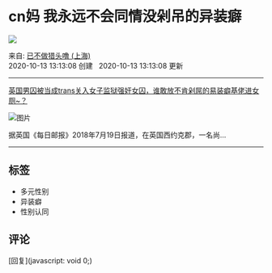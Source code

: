 # cn妈 我永远不会同情没剁吊的异装癖

![](https://img9.doubanio.com/view/elanor_image/raw/public/Q40Z9R7L.jpg)

来自: [已不做猎头噜 (上海)](https://www.douban.com/people/149562986/)  
2020-10-13 13:13:08 创建   2020-10-13 13:13:08 更新

----- 

[英国男囚被当成trans关入女子监狱强奸女囚，谁敢放不肯剁屌的易装癖基佬进女厕~？](https://www.douban.com/group/topic/196783367/?_spm_id=NDYxNDc4NDQ)

![图片](https://img9.doubanio.com/view/group_topic/large/public/p350002645.jpg)

据英国《每日邮报》2018年7月19日报道，在英国西约克郡，一名尚...

----- 

## 标签

- 多元性别
- 异装癖
- 性别认同

## 评论

[回复](javascript: void 0;)